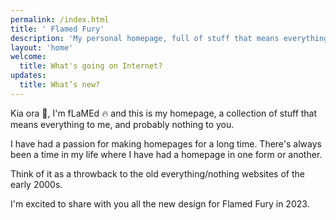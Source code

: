 ```yaml
---
permalink: /index.html
title: ' Flamed Fury'
description: 'My personal homepage, full of stuff that means everything to me, and nothing to you. You will find my thoughts about the current state of the web, my recollections of my earliest memories of the web, and a bunch of pages detailing some of my interests in records, books, comics, games, movies and tv shows. Come have a read and leave me a message.'
layout: 'home'
welcome: 
  title: What's going on Internet?
updates:
  title: What’s new?
---
```


Kia ora 👋, I'm fLaMEd 🔥 and this is my homepage, a collection of stuff that means everything to me, and probably nothing to you.

I have had a passion for making homepages for a long time. There's always been a time in my life where I have had a homepage in one form or another.

Think of it as a throwback to the old everything/nothing websites of the early 2000s.

I'm excited to share with you all the new design for Flamed Fury in 2023.